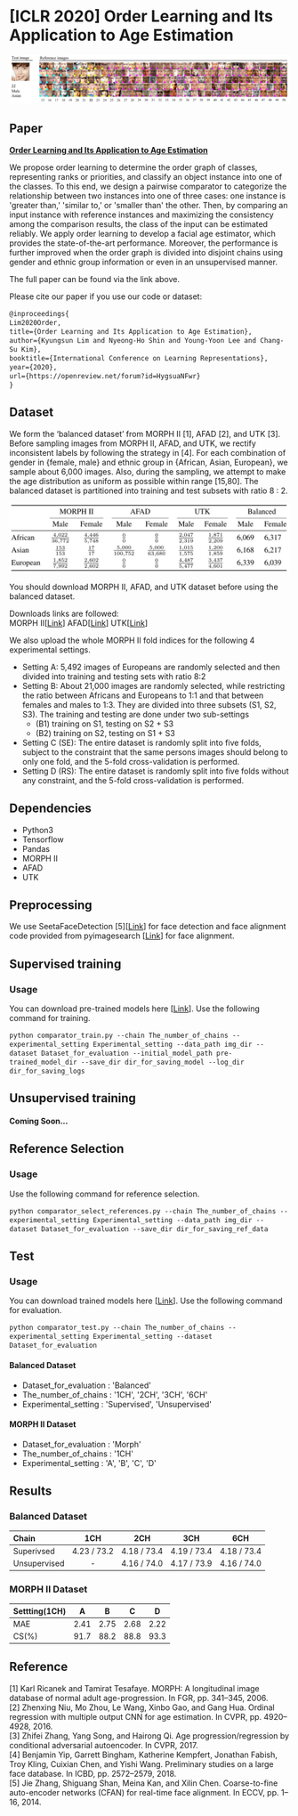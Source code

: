 # [ICLR 2020] Order Learning and Its Application to Age Estimation
![Lim2020Order](img/test_result.JPG)
## Paper
[**Order Learning and Its Application to Age Estimation**](https://openreview.net/pdf?id=HygsuaNFwr)

We propose order learning to determine the order graph of classes, representing ranks or priorities, and classify an object instance into one of the classes. To this end, we design a pairwise comparator to categorize the relationship between two instances into one of three cases: one instance is 'greater than,' 'similar to,' or 'smaller than' the other. Then, by comparing an input instance with reference instances and maximizing the consistency among the comparison results, the class of the input can be estimated reliably. We apply order learning to develop a facial age estimator, which provides the state-of-the-art performance. Moreover, the performance is further improved when the order graph is divided into disjoint chains using gender and ethnic group information or even in an unsupervised manner. 

The full paper can be found via the link above.

Please cite our paper if you use our code or dataset:
```
@inproceedings{
Lim2020Order,
title={Order Learning and Its Application to Age Estimation},
author={Kyungsun Lim and Nyeong-Ho Shin and Young-Yoon Lee and Chang-Su Kim},
booktitle={International Conference on Learning Representations},
year={2020},
url={https://openreview.net/forum?id=HygsuaNFwr}
}
```

## Dataset
We form the ‘balanced dataset’ from MORPH II [1], AFAD [2], and UTK [3]. Before sampling images from MORPH II, AFAD, and UTK, we rectify inconsistent labels by following the strategy in [4]. For each combination of gender in {female, male} and ethnic group in {African, Asian, European}, we sample about 6,000 images. Also, during the sampling, we attempt to make the age distribution as uniform as possible within range [15,80]. The balanced dataset is partitioned into training and test subsets with ratio 8 : 2. 

![Lim2020Order](img/balanced_dataset.JPG)

You should download MORPH II, AFAD, and UTK dataset before using the balanced dataset.

Downloads links are followed:  
MORPH II[[Link](https://ebill.uncw.edu/C20231_ustores/web/classic/product_detail.jsp?PRODUCTID=8)]  AFAD[[Link](https://afad-dataset.github.io/)] UTK[[Link](https://susanqq.github.io/UTKFace/)]

We also upload the whole MORPH II fold indices for the following 4 experimental settings.  
* Setting A: 5,492 images of Europeans are randomly selected and then divided into training and testing sets with ratio 8:2
* Setting B: About 21,000 images are randomly selected, while restricting the ratio between Africans and Europeans to 1:1 and that between females and males to 1:3. They are divided into three subsets (S1, S2, S3). The training and testing are done under two sub-settings
  * (B1) training on S1, testing on S2 + S3
  * (B2) training on S2, testing on S1 + S3
* Setting C (SE): The entire dataset is randomly split into five folds, subject to the constraint that the same persons images should belong to only one fold, and the 5-fold cross-validation is performed.
* Setting D (RS): The entire dataset is randomly split into five folds without any constraint, and the
5-fold cross-validation is performed.

## Dependencies
* Python3
* Tensorflow
* Pandas
* MORPH II
* AFAD
* UTK

## Preprocessing
We use SeetaFaceDetection [5][[Link](https://github.com/seetaface/SeetaFaceEngine)] for face detection and face alignment code provided from pyimagesearch [[Link](https://www.pyimagesearch.com/2017/05/22/face-alignment-with-opencv-and-python/)] for face alignment.

## Supervised training
### Usage
You can download pre-trained models here [[Link](https://drive.google.com/file/d/1kOJfZbYU-3mSEOISaDGi_JjLehPSBVF6/view?usp=sharing)]. Use the following command for training.
```
python comparator_train.py --chain The_number_of_chains --experimental_setting Experimental_setting --data_path img_dir --dataset Dataset_for_evaluation --initial_model_path pre-trained_model_dir --save_dir dir_for_saving_model --log_dir dir_for_saving_logs
```

## Unsupervised training
#### Coming Soon...

## Reference Selection
### Usage
Use the following command for reference selection.
```
python comparator_select_references.py --chain The_number_of_chains --experimental_setting Experimental_setting --data_path img_dir --dataset Dataset_for_evaluation --save_dir dir_for_saving_ref_data
```

## Test
### Usage
You can download trained models here [[Link](https://drive.google.com/open?id=1WzGjwC2YeGgnuq5ni-34byRDaXjU8b2N)]. Use the following command for evaluation.
```
python comparator_test.py --chain The_number_of_chains --experimental_setting Experimental_setting --dataset Dataset_for_evaluation
```
#### Balanced Dataset
* Dataset_for_evaluation : 'Balanced'
* The_number_of_chains : '1CH', '2CH', '3CH', '6CH'
* Experimental_setting : 'Supervised', 'Unsupervised'

#### MORPH II Dataset
* Dataset_for_evaluation : 'Morph'
* The_number_of_chains : '1CH'
* Experimental_setting : 'A', 'B', 'C', 'D'


## Results
### Balanced Dataset
Chain| 1CH | 2CH | 3CH | 6CH|
:--------|:--------:|:--------:|:--------:|:--------:|
Superivsed|4.23 / 73.2|4.18 / 73.4|4.19 / 73.4|4.18 / 73.4|
Unsupervised|-|4.16 / 74.0|4.17 / 73.9|4.16 / 74.0|


### MORPH II Dataset
Settting(1CH) | A | B | C | D|
:--------|:--------:|:--------:|:--------:|:--------:|
MAE|2.41|2.75|2.68|2.22|
CS(%)|91.7|88.2|88.8|93.3|

## Reference
[1] Karl Ricanek and Tamirat Tesafaye. MORPH: A longitudinal image database of normal adult age-progression. In FGR, pp. 341–345, 2006.  
[2] Zhenxing Niu, Mo Zhou, Le Wang, Xinbo Gao, and Gang Hua. Ordinal regression with multiple output CNN for age estimation. In CVPR, pp. 4920–4928, 2016.  
[3] Zhifei Zhang, Yang Song, and Hairong Qi. Age progression/regression by conditional adversarial autoencoder. In CVPR, 2017.  
[4] Benjamin Yip, Garrett Bingham, Katherine Kempfert, Jonathan Fabish, Troy Kling, Cuixian Chen, and Yishi Wang. Preliminary studies on a large face database. In ICBD, pp. 2572–2579, 2018.  
[5] Jie Zhang, Shiguang Shan, Meina Kan, and Xilin Chen. Coarse-to-fine auto-encoder networks (CFAN) for real-time face alignment. In ECCV, pp. 1–16, 2014.
